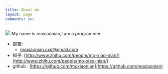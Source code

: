 ```yaml
---
title: About me
layout: page
comments: yes
---
```

  
![](http://p3.zhimg.com/2e/84/2e847f550_l.jpg)
                      My name is moxiaonian,I am a programmer.
- 邮箱:  
  + moxiaonian.cxd@gmail.com  
- 知乎: [http://www.zhihu.com/people/mo-xiao-nian/](http://www.zhihu.com/people/mo-xiao-nian/)  
- github : [https://github.com/moxiaonian](https://github.com/moxiaonian)  
